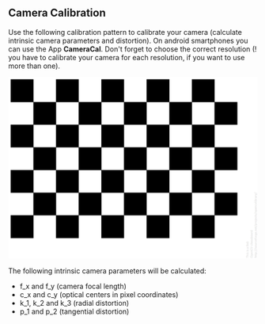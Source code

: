 ## Camera Calibration

Use the following calibration pattern to calibrate your camera (calculate intrinsic camera parameters and distortion). On android smartphones you can use the App **CameraCal**.
Don't forget to choose the correct resolution (! you have to calibrate your camera for each resolution, if you want to use more than one).

![alt text](https://github.com/hpotechius/DCAITI-Project/blob/master/Application/Camera_Calibration/pattern_chessboard.png)

The following intrinsic camera parameters will be calculated:  
* f_x and f_y (camera focal length)
* c_x and c_y (optical centers in pixel coordinates)
* k_1, k_2 and k_3 (radial distortion)
* p_1 and p_2 (tangential distortion)